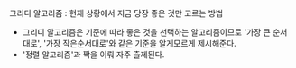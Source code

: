 그리디 알고리즘
: 현재 상황에서 지금 당장 좋은 것만 고르는 방법

- 그리디 알고리즘은 기준에 따라 좋은 것을 선택하는 알고리즘이므로 '가장 큰 순서대로', '가장 작은순서대로'와 같은 기준을 알게모르게 제시해준다.
- '정렬 알고리즘'과 짝을 이뤄 자주 출제된다. 